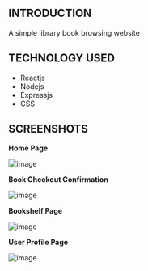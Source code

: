 ## INTRODUCTION

<p>A simple library book browsing website</p>

## TECHNOLOGY USED

- Reactjs
- Nodejs
- Expressjs
- CSS

## SCREENSHOTS

**Home Page**

![image](https://user-images.githubusercontent.com/14002607/164794028-04119189-7938-402e-a375-facab4812b58.png)

**Book Checkout Confirmation**

![image](https://user-images.githubusercontent.com/14002607/164794065-9a4e819e-4282-465f-8695-18c411ce304b.png)

**Bookshelf Page**

![image](https://user-images.githubusercontent.com/14002607/164794149-e56c59ff-f35c-453c-8d11-6f445b0862db.png)

**User Profile Page**

![image](https://user-images.githubusercontent.com/14002607/164794172-376ca7dc-3f26-4978-a45a-e81cb9073ecb.png)

